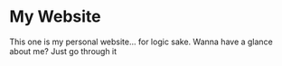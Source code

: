 # My Website
This one is my personal website... for logic sake.
Wanna have a glance about me? Just go through it 